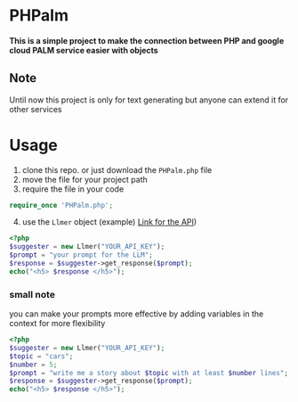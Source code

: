 # PHPalm
#### This is a simple project to make the connection between PHP and google cloud PALM service easier with objects

## Note
Until now this project is only for text generating but anyone can extend it for other services 

# Usage
1. clone this repo. or just download the `PHPalm.php` file
2. move the file for your project path
3. require the file in your code
```PHP
require_once 'PHPalm.php';
 ```
4. use the `Llmer` object (example) [Link for the API](https://developers.generativeai.google/tutorials/setup))
```PHP
<?php
$suggester = new Llmer("YOUR_API_KEY");
$prompt = "your prompt for the LLM";
$response = $suggester->get_response($prompt);
echo("<h5> $response </h5>");  
 ```

### small note
you can make your prompts more effective by adding variables in the context for more flexibility 
```PHP
<?php
$suggester = new Llmer("YOUR_API_KEY");
$topic = "cars";
$number = 5;
$prompt = "write me a story about $topic with at least $number lines";
$response = $suggester->get_response($prompt);
echo("<h5> $response </h5>");  
 ```

